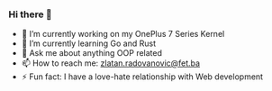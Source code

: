 ### Hi there 👋

- 🔭 I’m currently working on my OnePlus 7 Series Kernel
- 🌱 I’m currently learning Go and Rust
- 💬 Ask me about anything OOP related
- 📫 How to reach me: zlatan.radovanovic@fet.ba
- ⚡ Fun fact: I have a love-hate relationship with Web development

<!--
**nem0-z/nem0-z** is a ✨ _special_ ✨ repository because its `README.md` (this file) appears on your GitHub profile.

Here are some ideas to get you started:

[![Zlatan's GitHub stats](https://github-readme-stats.vercel.app/api?username=nem0-z&show_icons=true&theme=dracula)](https://github.com/anuraghazra/github-readme-stats)
- 🔭 I’m currently working on ...
- 🌱 I’m currently learning ...
- 👯 I’m looking to collaborate on ...
- 🤔 I’m looking for help with ...
- 💬 Ask me about ...
- 📫 How to reach me: ...
- 😄 Pronouns: ...
- ⚡ Fun fact: ...
-->

